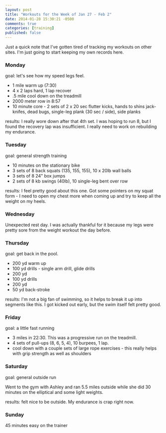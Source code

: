 ```yaml
---
layout: post
title: "Workouts for the Week of Jan 27 - Feb 2"
date: 2014-01-28 15:30:21 -0500
comments: true
categories: [training]
published: false
---
```

Just a quick note that I've gotten tired of tracking my workouts on other sites. I'm just going to start keeping my own records here.

### Monday

goal: let's see how my speed legs feel.

  * 1 mile warm up (7:30)
  * 4 x 2 laps hard, 1 lap recover
  * .5 mile cool down on the treadmill
  * 2000 meter row in 8:57
  * 10 minute core - 2 sets of 2 x 20 sec flutter kicks, hands to shins jack-knifes, dead bugs, single-leg plank (30 sec / side), side planks

results: I really wore down after that 4th set. I was hoping to run 8, but I found the recovery lap was insufficient. I really need to work on rebuilding my endurance.

### Tuesday

goal: general strength training

  * 10 minutes on the stationary bike
  * 3 sets of 8 back squats (135, 155, 155), 10 x 20lb wall balls
  * 3 sets of 8 24" box jumps
  * 2 sets of 8 kb swings (40lb), 10 single-leg bent over row

results: I feel pretty good about this one. Got some pointers on my squat form - I need to open my chest more when coming up and try to keep all the weight on my heels.

### Wednesday

Unexpected rest day. I was actually thankful for it because my legs were pretty sore from the weight workout the day before.

### Thursday

goal: get back in the pool.

  * 200 yd warm up
  * 100 yd drills - single arm drill, glide drills
  * 200 yd
  * 100 yd drills
  * 200 yd 
  * 50 yd back-stroke

results: I'm not a big fan of swimming, so it helps to break it up into segments like this. I got kicked out early, but the swim itself felt pretty good.

### Friday

goal: a little fast running

  * 3 miles in 22:30. This was a progressive run on the treadmill.  
  * 4 sets of pull-ups (8, 6, 5, 4), 10 burpees, 1 lap.
  * cool down with a couple sets of large rope exercises - this really helps with grip strength as well as shoulders

### Saturday

goal: general outside run

Went to the gym with Ashley and ran 5.5 miles outside while she did 30 minutes on the elliptical and some light weights.

results: felt nice to be outside. My endurance is crap right now.

### Sunday

45 minutes easy on the trainer



